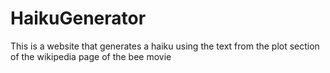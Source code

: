 # HaikuGenerator
This is a website that generates a haiku using the text from the plot section of the wikipedia page of the bee movie
